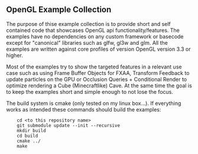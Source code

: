OpenGL Example Collection
-------------------------

The purpose of thise example collection is to provide short and self
contained code that showcases OpenGL api functionality/features.
The examples have no dependencies on any custom framework or basecode
except for "canonical" libraries such as glfw, gl3w and glm. All the
examples are written against core profiles of version OpenGL version 3.3
or higher.

Most of the examples try to show the targeted features in a relevant
use case such as using Frame Buffer Objects for FXAA, Transform Feedback
to update particles on the GPU or Occlusion Queries + Conditional Render
to optimize rendering a Cube (Minecraftlike) Cave. At the same time
the goal is to keep the examples short and simple enough to not lose
the focus.

The build system is cmake (only tested on my linux box...). If everything
works as intended these commands should build the examples:
```
    cd <to this repository name>
    git submodule update --init --recursive
    mkdir build
    cd build
    cmake ../
    make
```
